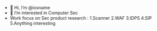 - 👋 Hi, I’m @iosname
- 👀 I’m interested in Computer Sec 
- Work focus on Sec product research : 1.Scanner 2.WAF 3.IDPS 4.SIP 5.Anything interesting


<!---
iosname/iosname is a ✨ special ✨ repository because its `README.md` (this file) appears on your GitHub profile.
You can click the Preview link to take a look at your changes.
--->
